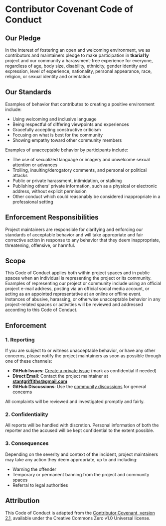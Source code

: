 # Contributor Covenant Code of Conduct

## Our Pledge

In the interest of fostering an open and welcoming environment, we as contributors and maintainers pledge to make participation in **tkaria11y** project and our community a harassment-free experience for everyone, regardless of age, body size, disability, ethnicity, gender identity and expression, level of experience, nationality, personal appearance, race, religion, or sexual identity and orientation.

## Our Standards

Examples of behavior that contributes to creating a positive environment include:

- Using welcoming and inclusive language
- Being respectful of differing viewpoints and experiences
- Gracefully accepting constructive criticism
- Focusing on what is best for the community
- Showing empathy toward other community members

Examples of unacceptable behavior by participants include:

- The use of sexualized language or imagery and unwelcome sexual attention or advances
- Trolling, insulting/derogatory comments, and personal or political attacks
- Public or private harassment, intimidation, or stalking
- Publishing others’ private information, such as a physical or electronic address, without explicit permission
- Other conduct which could reasonably be considered inappropriate in a professional setting

## Enforcement Responsibilities

Project maintainers are responsible for clarifying and enforcing our standards of acceptable behavior and will take appropriate and fair corrective action in response to any behavior that they deem inappropriate, threatening, offensive, or harmful.

## Scope

This Code of Conduct applies both within project spaces and in public spaces when an individual is representing the project or its community. Examples of representing our project or community include using an official project e-mail address, posting via an official social media account, or acting as an appointed representative at an online or offline event.  
Instances of abusive, harassing, or otherwise unacceptable behavior in any project-related spaces or activities will be reviewed and addressed according to this Code of Conduct.

## Enforcement

### 1. Reporting

If you are subject to or witness unacceptable behavior, or have any other concerns, please notify the project maintainers as soon as possible through one of these channels:

- **GitHub Issues**: [Create a private issue](https://github.com/stntg/tkaria11y/issues) (mark as confidential if needed)
- **Direct Email**: Contact the project maintainer at **<stantgriffiths@gmail.com>**
- **GitHub Discussions**: Use the [community discussions](https://github.com/stntg/tkaria11y/discussions) for general concerns

All complaints will be reviewed and investigated promptly and fairly.

### 2. Confidentiality

All reports will be handled with discretion. Personal information of both the reporter and the accused will be kept confidential to the extent possible.

### 3. Consequences

Depending on the severity and context of the incident, project maintainers may take any action they deem appropriate, up to and including:

- Warning the offender  
- Temporary or permanent banning from the project and community spaces  
- Referral to legal authorities  

## Attribution

This Code of Conduct is adapted from the [Contributor Covenant, version 2.1](https://www.contributor-covenant.org/version/2/1/code_of_conduct.html), available under the Creative Commons Zero v1.0 Universal license.
